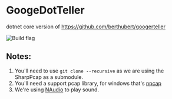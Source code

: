 # GoogeDotTeller

dotnet core version of https://github.com/berthubert/googerteller


![Build flag](https://github.com/cyclops1982/GoogeDotTeller/actions/workflows/build.yaml/badge.svg)

## Notes:

1. You'll need to use `git clone --recursive` as we are using the SharpPcap as a submodule.
2. You'll need a support pcap library, for windows that's [npcap](https://npcap.com/#download)
3. We're using [NAudio](https://github.com/naudio/NAudio) to play sound.
